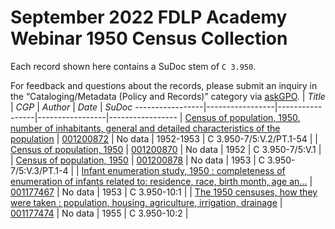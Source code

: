
# September 2022 FDLP Academy Webinar 1950 Census Collection

Each record shown here contains a SuDoc stem of `C 3.950`.

For feedback and questions about the records, please submit an inquiry in the “Cataloging/Metadata (Policy and Records)” category via [askGPO](https://ask.gpo.gov/s/).
| *Title*       | *CGP*       | *Author*       | *Date*       | *SuDoc*
-----------------|-----------------|-----------------|-----------------|-----------------
| [Census of population, 1950. number of inhabitants, general and detailed characteristics of the population](https://purl.fdlp.gov/GPO/gpo185941) | [001200872](https://catalog.gpo.gov/F/?func=direct&doc_number=001200872&local_base=GPO01PUB) | No data | 1952-1953 | C 3.950-7/5:V.2/PT.1-54 |
| [Census of population, 1950](https://purl.fdlp.gov/GPO/gpo185926) | [001200870](https://catalog.gpo.gov/F/?func=direct&doc_number=001200870&local_base=GPO01PUB) | No data | 1952 | C 3.950-7/5:V.1 |
| [Census of population, 1950](https://purl.fdlp.gov/GPO/gpo185951) | [001200878](https://catalog.gpo.gov/F/?func=direct&doc_number=001200878&local_base=GPO01PUB) | No data | 1953 | C 3.950-7/5:V.3/PT.1-4 |
| [Infant enumeration study, 1950 : completeness of enumeration of infants related to: residence, race, birth month, age an...](https://purl.fdlp.gov/GPO/gpo177372) | [001177467](https://catalog.gpo.gov/F/?func=direct&doc_number=001177467&local_base=GPO01PUB) | No data | 1953 | C 3.950-10:1 |
| [The 1950 censuses, how they were taken : population, housing, agriculture, irrigation, drainage](https://purl.fdlp.gov/GPO/gpo177411) | [001177474](https://catalog.gpo.gov/F/?func=direct&doc_number=001177474&local_base=GPO01PUB) | No data | 1955 | C 3.950-10:2 |
